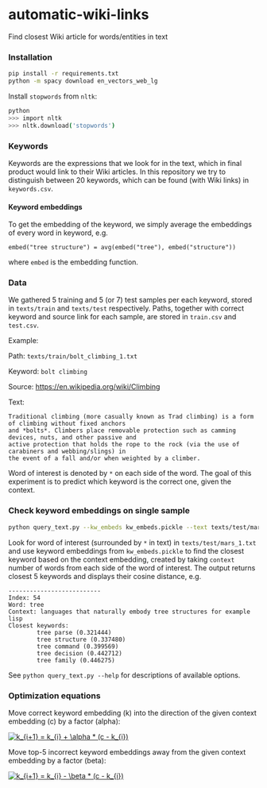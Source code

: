 # automatic-wiki-links
Find closest Wiki article for words/entities in text

### Installation
```bash
pip install -r requirements.txt
python -m spacy download en_vectors_web_lg
```

Install `stopwords` from `nltk`:
```bash
python
>>> import nltk
>>> nltk.download('stopwords')
```

### Keywords
Keywords are the expressions that we look for in the text, which in final product would link to their Wiki articles.
In this repository we try to distinguish between 20 keywords, which can be found (with Wiki links) in `keywords.csv`.

#### Keyword embeddings
To get the embedding of the keyword, we simply average the embeddings of every word in keyword, e.g.

```
embed("tree structure") = avg(embed("tree"), embed("structure"))
```

where `embed` is the embedding function.

### Data
We gathered 5 training and 5 (or 7) test samples per each keyword, stored in `texts/train` and `texts/test` respectively.
Paths, together with correct keyword and source link for each sample, are stored in `train.csv` and `test.csv`.

Example:

Path: `texts/train/bolt_climbing_1.txt`

Keyword: `bolt climbing`

Source: https://en.wikipedia.org/wiki/Climbing

Text:
```
Traditional climbing (more casually known as Trad climbing) is a form of climbing without fixed anchors
and *bolts*. Climbers place removable protection such as camming devices, nuts, and other passive and
active protection that holds the rope to the rock (via the use of carabiners and webbing/slings) in
the event of a fall and/or when weighted by a climber.
```

Word of interest is denoted by `*` on each side of the word. The goal of this experiment is to predict which keyword
is the correct one, given the context.

### Check keyword embeddings on single sample
```bash
python query_text.py --kw_embeds kw_embeds.pickle --text texts/test/mars_1.txt --context 2
```

Look for word of interest (surrounded by `*` in text) in `texts/test/mars_1.txt` and use keyword embeddings from
`kw_embeds.pickle` to find the closest keyword based on the context embedding, created by taking `context` number
of words from each side of the word of interest. The output returns closest 5 keywords and displays their cosine
distance, e.g.

```
--------------------------
Index: 54
Word: tree
Context: languages that naturally embody tree structures for example lisp
Closest keywords:
        tree parse (0.321444)
        tree structure (0.337480)
        tree command (0.399569)
        tree decision (0.442712)
        tree family (0.446275)
```

See ```python query_text.py --help``` for descriptions of available options.

### Optimization equations

Move correct keyword embedding (k) into the direction of the given context embedding (c) by a factor (alpha):

<a href="https://www.codecogs.com/eqnedit.php?latex=k_{i&plus;1}&space;=&space;k_{i}&space;&plus;&space;\alpha&space;*&space;(c&space;-&space;k_{i})" target="_blank"><img src="https://latex.codecogs.com/png.latex?k_{i&plus;1}&space;=&space;k_{i}&space;&plus;&space;\alpha&space;*&space;(c&space;-&space;k_{i})" title="k_{i+1} = k_{i} + \alpha * (c - k_{i})" /></a>

Move top-5 incorrect keyword embeddings away from the given context embedding by a factor (beta):

<a href="https://www.codecogs.com/eqnedit.php?latex=k_{i&plus;1}&space;=&space;k_{i}&space;-&space;\beta&space;*&space;(c&space;-&space;k_{i})" target="_blank"><img src="https://latex.codecogs.com/png.latex?k_{i&plus;1}&space;=&space;k_{i}&space;-&space;\beta&space;*&space;(c&space;-&space;k_{i})" title="k_{i+1} = k_{i} - \beta * (c - k_{i})" /></a>
